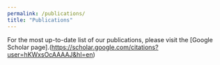 ```yaml
---
permalink: /publications/
title: "Publications"
---
```


For the most up-to-date list of our publications, please visit the [Google Scholar page].(https://scholar.google.com/citations?user=hKWxsOcAAAAJ&hl=en)
